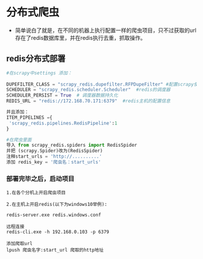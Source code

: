 # 分布式爬虫
- 简单说白了就是，在不同的机器上执行配置一样的爬虫项目，只不过获取的url
  存在了redis数据库里，并在redis执行去重，抓取操作。
## redis分布式部署
```python
#在scrapy中settings 添加：
  
DUPEFILTER_CLASS = "scrapy_redis.dupefilter.RFPDupeFilter" #配置scrapy使用的去重类，RFPDupeFilter
SCHEDULER = "scrapy_redis.scheduler.Scheduler"  #redis的调度器
SCHEDULER_PERSIST = True  # 调度器数据持久化
REDIS_URL = "redis://172.168.70.171:6379"  #redis主机的配置信息

并且添加：
ITEM_PIPELINES ={
 'scrapy_redis.pipelines.RedisPipeline':1
}

#在爬虫里面
导入 from scrapy_redis.spiders import RedisSpider
并把 (scrapy.Spider)改为(RedisSpider)
注释start_urls = 'http://..........'
添加 redis_key = '爬虫名：start_urls'  
```

### 部署完毕之后，启动项目
```text
1.在各个分机上开启爬虫项目

2.在主机上开启redis(以下为windows10举例):

redis-server.exe redis.windows.conf

远程连接
redis-cli.exe -h 192.168.0.103 -p 6379

添加爬取url
lpush 爬虫名字:start_url 爬取的http地址


```

